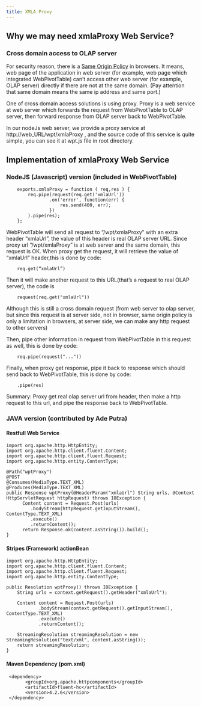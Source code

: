 ```yaml
---
title: XMLA Proxy
---
```



## Why we may need xmlaProxy Web Service?

### Cross domain access to OLAP server

For security reason, there is a [Same Origin Policy](https://en.wikipedia.org/wiki/Same-origin_policy) in 
browsers. It means, web page of the application in web server (for example, web page which integrated
WebPivotTable) can’t access other web server (for example, OLAP server) directly if there are not at the same
domain. (Pay attention that same domain means the same ip address and same port.)

One of cross domain access solutions is using proxy. Proxy is a web service at web server which forwards 
the request from WebPivotTable to OLAP server, then forward response from OLAP server back to WebPivotTable. 


In our nodeJs web server, we provide a proxy service at http://web_URL/wpt/xmlaProxy  , and the source code
of this service is quite simple, you can see it at wpt.js file in root directory.




## Implementation of xmlaProxy Web Service

### NodeJS (Javascript) version (included in WebPivotTable)
```
    exports.xmlaProxy = function ( req,res ) {
        req.pipe(request(req.get('xmlaUrl'))
                .on('error', function(err) {
                    res.send(400, err);
                })
        ).pipe(res);
    };
```

WebPivotTable will send all request to “/wpt/xmlaProxy” with an extra header “xmlaUrl”, the value of this header
is real OLAP server URL. Since proxy url “/wpt/xmlaProxy” is at web server and the same domain, this request is
OK. When proxy get the request, it will retrieve the value of “xmlaUrl” header,this is done by code:
```
    req.get(“xmlaUrl”)
```
Then it will make another request to this URL(that’s a request to real OLAP server), the code is
```
    request(req.get("xmlaUrl"))
```
Although this is still a cross domain request (from web server to olap server, but since this request is at server
side, not in browser, same origin policy is only a limitation in browsers, at server side, we can make any http 
request to other servers)

Then, pipe other information in request from WebPivotTable in this request as well, this is done by code:
```
    req.pipe(request("..."))
```
Finally, when proxy get response, pipe it back to response which should send back to WebPivotTable, this is done 
by code:
```
    .pipe(res)
```
Summary: Proxy get real olap server url from header, then make a http request to this url, and pipe the response
back to WebPivotTable.


### JAVA version (contributed by Ade Putra)

#### Restfull Web Service
```
import org.apache.http.HttpEntity;
import org.apache.http.client.fluent.Content;
import org.apache.http.client.fluent.Request;
import org.apache.http.entity.ContentType;

@Path("wptProxy")
@POST
@Consumes(MediaType.TEXT_XML)
@Produces(MediaType.TEXT_XML)
public Response wptProxy(@HeaderParam("xmlaUrl") String urls, @Context HttpServletRequest httpRequest) throws IOException {   
      Content content = Request.Post(urls)
         .bodyStream(httpRequest.getInputStream(), ContentType.TEXT_XML)
         .execute()
         .returnContent();
      return Response.ok(content.asString()).build();
}
```

#### Stripes (Framework) actionBean
```
import org.apache.http.HttpEntity;
import org.apache.http.client.fluent.Content;
import org.apache.http.client.fluent.Request;
import org.apache.http.entity.ContentType;

public Resolution wptProxy() throws IOException {
    String urls = context.getRequest().getHeader("xmlaUrl");
   
    Content content = Request.Post(urls)
            .bodyStream(context.getRequest().getInputStream(), ContentType.TEXT_XML)
            .execute()
            .returnContent(); 
    
    StreamingResolution streamingResolution = new StreamingResolution("text/xml", content.asString());
    return streamingResolution; 
}
```

#### Maven Dependency (pom.xml)
```
 <dependency>
       <groupId>org.apache.httpcomponents</groupId>
       <artifactId>fluent-hc</artifactId>
       <version>4.2.6</version>
 </dependency>
```

